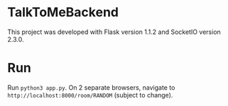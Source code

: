 # TalkToMeBackend
This project was developed with Flask version 1.1.2 and SocketIO version 2.3.0.

# Run
Run `python3 app.py`. On 2 separate browsers, navigate to `http://localhost:8000/room/RANDOM` (subject to change).